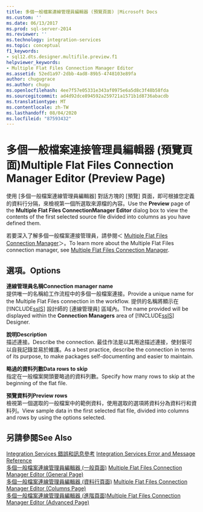 ```yaml
---
title: 多個一般檔案連線管理員編輯器 (預覽頁面) |Microsoft Docs
ms.custom: ''
ms.date: 06/13/2017
ms.prod: sql-server-2014
ms.reviewer: ''
ms.technology: integration-services
ms.topic: conceptual
f1_keywords:
- sql12.dts.designer.multifile.preview.f1
helpviewer_keywords:
- Multiple Flat Files Connection Manager Editor
ms.assetid: 52ed1a97-2dbb-4ad8-89b5-4748103e89fa
author: chugugrace
ms.author: chugu
ms.openlocfilehash: 4ee7f57e05331e343af0975e6a5d8c3f48b58fda
ms.sourcegitcommit: ad4d92dce894592a259721a1571b1d8736abacdb
ms.translationtype: MT
ms.contentlocale: zh-TW
ms.lasthandoff: 08/04/2020
ms.locfileid: "87593432"
---
```

# <a name="multiple-flat-files-connection-manager-editor-preview-page"></a><span data-ttu-id="172d3-102">多個一般檔案連接管理員編輯器 (預覽頁面)</span><span class="sxs-lookup"><span data-stu-id="172d3-102">Multiple Flat Files Connection Manager Editor (Preview Page)</span></span>
  <span data-ttu-id="172d3-103">使用 [多個一般檔案連線管理員編輯器] 對話方塊的 [預覽] 頁面，即可根據您定義的資料行分隔，來檢視第一個所選取來源檔的內容。</span><span class="sxs-lookup"><span data-stu-id="172d3-103">Use the **Preview** page of the **Multiple Flat Files ConnectionManager Editor** dialog box to view the contents of the first selected source file divided into columns as you have defined them.</span></span>  
  
 <span data-ttu-id="172d3-104">若要深入了解多個一般檔案連接管理員，請參閱＜ [Multiple Flat Files Connection Manager](connection-manager/multiple-flat-files-connection-manager.md)＞。</span><span class="sxs-lookup"><span data-stu-id="172d3-104">To learn more about the Multiple Flat Files connection manager, see [Multiple Flat Files Connection Manager](connection-manager/multiple-flat-files-connection-manager.md).</span></span>  
  
## <a name="options"></a><span data-ttu-id="172d3-105">選項。</span><span class="sxs-lookup"><span data-stu-id="172d3-105">Options</span></span>  
 <span data-ttu-id="172d3-106">**連線管理員名稱**</span><span class="sxs-lookup"><span data-stu-id="172d3-106">**Connection manager name**</span></span>  
 <span data-ttu-id="172d3-107">提供唯一的名稱給工作流程中的多個一般檔案連接。</span><span class="sxs-lookup"><span data-stu-id="172d3-107">Provide a unique name for the Multiple Flat Files connection in the workflow.</span></span> <span data-ttu-id="172d3-108">提供的名稱將顯示在 [!INCLUDE[ssIS](../includes/ssis-md.md)] 設計師的 [連線管理員] 區域內。</span><span class="sxs-lookup"><span data-stu-id="172d3-108">The name provided will be displayed within the **Connection Managers** area of [!INCLUDE[ssIS](../includes/ssis-md.md)] Designer.</span></span>  
  
 <span data-ttu-id="172d3-109">**說明**</span><span class="sxs-lookup"><span data-stu-id="172d3-109">**Description**</span></span>  
 <span data-ttu-id="172d3-110">描述連接。</span><span class="sxs-lookup"><span data-stu-id="172d3-110">Describe the connection.</span></span> <span data-ttu-id="172d3-111">最佳作法是以其用途描述連接，使封裝可以自我記錄並易於維護。</span><span class="sxs-lookup"><span data-stu-id="172d3-111">As a best practice, describe the connection in terms of its purpose, to make packages self-documenting and easier to maintain.</span></span>  
  
 <span data-ttu-id="172d3-112">**略過的資料列數**</span><span class="sxs-lookup"><span data-stu-id="172d3-112">**Data rows to skip**</span></span>  
 <span data-ttu-id="172d3-113">指定在一般檔案開頭要略過的資料列數。</span><span class="sxs-lookup"><span data-stu-id="172d3-113">Specify how many rows to skip at the beginning of the flat file.</span></span>  
  
 <span data-ttu-id="172d3-114">**預覽資料列**</span><span class="sxs-lookup"><span data-stu-id="172d3-114">**Preview rows**</span></span>  
 <span data-ttu-id="172d3-115">檢視第一個選取的一般檔案中的範例資料，使用選取的選項將資料分為資料行和資料列。</span><span class="sxs-lookup"><span data-stu-id="172d3-115">View sample data in the first selected flat file, divided into columns and rows by using the options selected.</span></span>  
  
## <a name="see-also"></a><span data-ttu-id="172d3-116">另請參閱</span><span class="sxs-lookup"><span data-stu-id="172d3-116">See Also</span></span>  
 <span data-ttu-id="172d3-117">[Integration Services 錯誤和訊息參考](../../2014/integration-services/integration-services-error-and-message-reference.md) </span><span class="sxs-lookup"><span data-stu-id="172d3-117">[Integration Services Error and Message Reference](../../2014/integration-services/integration-services-error-and-message-reference.md) </span></span>  
 <span data-ttu-id="172d3-118">[多個一般檔案連線管理員編輯器 &#40;一般頁面&#41;](general-page-of-integration-services-designers-options.md) </span><span class="sxs-lookup"><span data-stu-id="172d3-118">[Multiple Flat Files Connection Manager Editor &#40;General Page&#41;](general-page-of-integration-services-designers-options.md) </span></span>  
 <span data-ttu-id="172d3-119">[多個一般檔案連線管理員編輯器 &#40;資料行頁面&#41;](../../2014/integration-services/multiple-flat-files-connection-manager-editor-columns-page.md) </span><span class="sxs-lookup"><span data-stu-id="172d3-119">[Multiple Flat Files Connection Manager Editor &#40;Columns Page&#41;](../../2014/integration-services/multiple-flat-files-connection-manager-editor-columns-page.md) </span></span>  
 [<span data-ttu-id="172d3-120">多個一般檔案連線管理員編輯器 &#40;進階頁面&#41;</span><span class="sxs-lookup"><span data-stu-id="172d3-120">Multiple Flat Files Connection Manager Editor &#40;Advanced Page&#41;</span></span>](../../2014/integration-services/multiple-flat-files-connection-manager-editor-advanced-page.md)  
  
  
